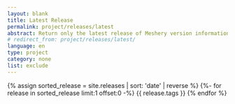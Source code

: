 ```yaml
---
layout: blank
title: Latest Release
permalink: project/releases/latest
abstract: Return only the latest release of Meshery version information
# redirect_from: project/releases/latest/
language: en
type: project
category: none
list: exclude
---
```

{% assign sorted_release = site.releases | sort: 'date' | reverse %}
{%- for release in sorted_release limit:1 offset:0 -%}
  {{ release.tags }}
{% endfor %}
